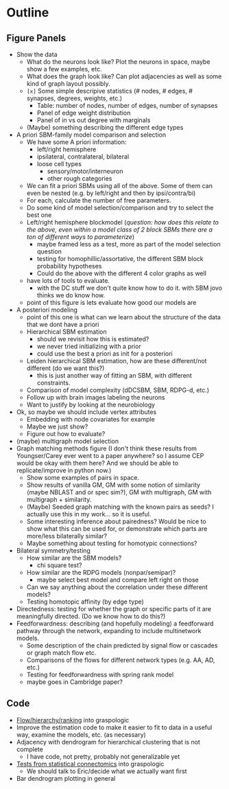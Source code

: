 # Outline

## Figure Panels
- Show the data
    - What do the neurons look like? Plot the neurons in space, maybe show a few examples, etc.
    - What does the graph look like? Can plot adjacencies as well as some kind of graph layout possibly.
    - `[x]` Some simple descripive statistics (# nodes, # edges, # synapses, degrees, weights, etc.)
        - Table: number of nodes, number of edges, number of synapses
        - Panel of edge weight distribution
        - Panel of in vs out degree with marginals
    - (Maybe) something describing the different edge types
- A priori SBM-family model comparison and selection
    - We have some A priori information: 
        - left/right hemisphere
        - ipsilateral, contralateral, bilateral
        - loose cell types
            - sensory/motor/interneuron
            - other rough categories
    - We can fit a priori SBMs using all of the above. Some of them can even be nested (e.g. by left/right and then by ipsi/contra/bi)
    - For each, calculate the number of free parameters.
    - Do some kind of model selection/comparison and try to select the best one
    - Left/right hemisphere blockmodel (_question: how does this relate to the above, even within a model class of 2 block SBMs there are a ton of different ways to parameterize_)
        - maybe framed less as a test, more as part of the model selection question
        - testing for homophillic/assortative, the different SBM block probability hypotheses
        - Could do the above with the different 4 color graphs as well
    - have lots of tools to evaluate.
        - with the DC stuff we don't quite know how to do it. with SBM jovo thinks we do know how.
    - point of this figure is lets evaluate how good our models are
- A posteriori modeling
    - point of this one is what can we learn about the structure of the data that we dont have a priori
    - Hierarchical SBM estimation
        - should we revisit how this is estimated?
        - we never tried initializing with a prior
        - could use the best a priori as init for a posteriori
    - Leiden hierarchical SBM estimation, how are these different/not different (do we want this?)
        - this is just another way of fitting an SBM, with different constraints.
    - Comparison of model complexity (dDCSBM, SBM, RDPG-d, etc.)
    - Follow up with brain images labeling the neurons
    - Want to justify by looking at the neurobiology 
- Ok, so maybe we should include vertex attributes
    - Embedding with node covariates for example
    - Maybe we just show?
    - Figure out how to evaluate?
- (maybe) multigraph model selection
- Graph matching methods figure (I don't think these results from Youngser/Carey ever went to a paper anywhere? so I assume CEP would be okay with them here? And we should be able to replicate/improve in python now.)
    - Show some examples of pairs in space.
    - Show results of vanilla GM, GM with some notion of similarity (maybe NBLAST and or spec sim?), GM with multigraph, GM with multigraph + similarity.
    - (Maybe) Seeded graph matching with the known pairs as seeds? I actually use this in my work... so it is useful.
    - Some interesting inference about pairedness? Would be nice to show what this can be used for, or demonstrate which parts are more/less bilaterally similar?
    - Maybe something about testing for homotypic connections? 
- Bilateral symmetry/testing
    - How similar are the SBM models?
        - chi square test?
    - How similar are the RDPG models (nonpar/semipar)?
        - maybe select best model and compare left right on those
    - Can we say anything about the correlation under these different models?
    - Testing homotopic affinity (by edge type)
- Directedness: testing for whether the graph or specific parts of it are meaningfully directed. (Do we know how to do this?)
- Feedforwardness: describing (and hopefully modeling) a feedforward pathway through the network, expanding to include multinetwork models. 
    - Some description of the chain predicted by signal flow or cascades or graph match flow etc.
    - Comparisons of the flows for different network types (e.g. AA, AD, etc.) 
    - Testing for feedforwardness with spring rank model
    - maybe goes in Cambridge paper?

## Code
- [Flow/hierarchy/ranking](https://github.com/microsoft/graspologic/issues/636) into graspologic
- Improve the estimation code to make it easier to fit to data in a useful way, examine the models, etc. (as necessary)
- Adjacency with dendrogram for hierarchical clustering that is not complete
    - I have code, not pretty, probably not generalizable yet
- [Tests from statistical connectomics](https://github.com/microsoft/graspologic/issues/570) into graspologic
    - We should talk to Eric/decide what we actually want first
- Bar dendrogram plotting in general
